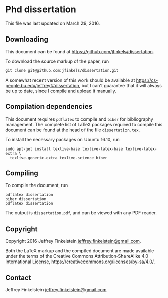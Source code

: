 Phd dissertation
================

This file was last updated on March 29, 2016.


Downloading
-----------

This document can be found at https://github.com/jfinkels/dissertation.

To download the source markup of the paper, run

    git clone git@github.com:jfinkels/dissertation.git

A somewhat recent version of this work should be available at
https://cs-people.bu.edu/jeffreyf#dissertation, but I can't guarantee that it
will always be up to date, since I compile and upload it manually.


Compilation dependencies
------------------------

This document requires `pdflatex` to compile and `biber` for bibliography
management. The complete list of LaTeX packages required to compile this
document can be found at the head of the file `dissertation.tex`.

To install the necessary packages on Ubuntu 16.10, run

    sudo apt-get install texlive-base texlive-latex-base texlive-latex-extra \
      texlive-generic-extra texlive-science biber


Compiling
---------

To compile the document, run

    pdflatex dissertation
    biber dissertation
    pdflatex dissertation

The output is `dissertation.pdf`, and can be viewed with any PDF reader.


Copyright
---------

Copyright 2016 Jeffrey Finkelstein <jeffrey.finkelstein@gmail.com>.

Both the LaTeX markup and the compiled document are made available under the
terms of the Creative Commons Attribution-ShareAlike 4.0 International License,
https://creativecommons.org/licenses/by-sa/4.0/.


Contact
-------

Jeffrey Finkelstein <jeffrey.finkelstein@gmail.com>
